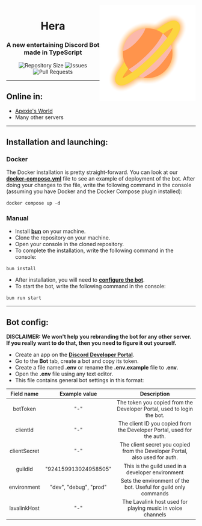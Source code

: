 <img src="assets/logo_nobg.png" alt="Hera Logo" align="right" height="256px">
<div align="center">
  <h1>Hera</h1>
  <h3>A new entertaining Discord Bot made in TypeScript</h3>

![Repository Size](https://img.shields.io/github/repo-size/apexiedev/hera)
![Issues](https://img.shields.io/github/issues/apexiedev/hera)
![Pull Requests](https://img.shields.io/github/issues-pr/apexiedev/hera)

</div>

---

## Online in:

- [Apexie's World](https://dsc.gg/apexie)
- Many other servers

---

## Installation and launching:

### Docker

The Docker installation is pretty straight-forward. You can look at our [**docker-compose.yml**](docker-compose.yml) file to see an example of deployment of the bot. After doing your changes to the file, write the following command in the console (assuming you have Docker and the Docker Compose plugin installed):

```console
docker compose up -d
```

### Manual

- Install **[bun](https://bun.sh/)** on your machine.
- Clone the repository on your machine.
- Open your console in the cloned repository.
- To complete the installation, write the following command in the console:

```console
bun install
```

- After installation, you will need to **[configure the bot](#bot-config)**.
- To start the bot, write the following command in the console:

```console
bun run start
```

---

## Bot config:

**DISCLAIMER: We won't help you rebranding the bot for any other server. If you really want to do that, then you need to figure it out yourself.**

- Create an app on the **[Discord Developer Portal](https://discord.com/developers/)**.
- Go to the **Bot** tab, create a bot and copy its token.
- Create a file named **.env** or rename the **.env.example** file to **.env**.
- Open the **.env** file using any text editor.
- This file contains general bot settings in this format:

|  Field name  |     Example value      |                                 Description                                 |
| :----------: | :--------------------: | :-------------------------------------------------------------------------: |
|   botToken   |          "-"           |   The token you copied from the Developer Portal, used to login the bot.    |
|   clientId   |          "-"           |   The client ID you copied from the Developer Portal, used for the auth.    |
| clientSecret |          "-"           | The client secret you copied from the Developer Portal, also used for auth. |
|   guildId    |  "924159913024958505"  |              This is the guild used in a developer environment              |
| environment  | "dev", "debug", "prod" |       Sets the environment of the bot. Useful for guild only commands       |
| lavalinkHost |          "-"           |          The Lavalink host used for playing music in voice channels         |
